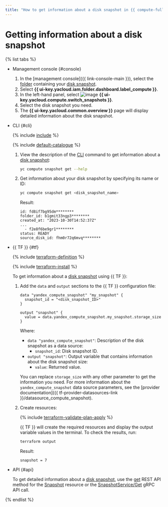 ```yaml
---
title: "How to get information about a disk snapshot in {{ compute-full-name }}"
---
```


# Getting information about a disk snapshot

{% list tabs %}

- Management console {#console}

   1. In the [management console]({{ link-console-main }}), select the [folder](../../../resource-manager/concepts/resources-hierarchy.md#folder) containing your [disk snapshot](../../concepts/snapshot.md).
   1. Select **{{ ui-key.yacloud.iam.folder.dashboard.label_compute }}**.
   1. In the left-hand panel, select ![image](../../../_assets/console-icons/picture.svg) **{{ ui-key.yacloud.compute.switch_snapshots }}**.
   1. Select the disk snapshot you need.
   1. The **{{ ui-key.yacloud.common.overview }}** page will display detailed information about the disk snapshot.

- CLI {#cli}

   {% include [include](../../../_includes/cli-install.md) %}

   {% include [default-catalogue](../../../_includes/default-catalogue.md) %}

   1. View the description of the [CLI](../../../cli/) command to get information about a [disk snapshot](../../concepts/snapshot.md):

      ```bash
      yc compute snapshot get --help
      ```

   1. Get information about your disk snapshot by specifying its name or ID:

      ```bash
      yc compute snapshot get <disk_snapshot_name>
      ```

      Result:

      ```text
      id: fd8if7bg95dm********
      folder_id: b1gmit33ngp3********
      created_at: "2023-10-30T14:52:37Z"
      ...
        - f2e8f6be9gr1********
      status: READY
      source_disk_id: fhm0r72q6mvq********
      ```

- {{ TF }} {#tf}

   {% include [terraform-definition](../../../_tutorials/_tutorials_includes/terraform-definition.md) %}

   {% include [terraform-install](../../../_includes/terraform-install.md) %}

   To get information about a [disk snapshot](../../concepts/snapshot.md) using {{ TF }}:
   1. Add the `data` and `output` sections to the {{ TF }} configuration file:

      ```hcl
      data "yandex_compute_snapshot" "my_snapshot" {
        snapshot_id = "<disk_snapshot_ID>"
      }

      output "snapshot" {
        value = data.yandex_compute_snapshot.my_snapshot.storage_size
      }
      ```

      Where:
      * `data "yandex_compute_snapshot"`: Description of the disk snapshot as a data source:
         * `snapshot_id`: Disk snapshot ID.
      * `output "snapshot"`: Output variable that contains information about the disk snapshot size:
         * `value`: Returned value.

      You can replace `storage_size` with any other parameter to get the information you need. For more information about the `yandex_compute_snapshot` data source parameters, see the [provider documentation]({{ tf-provider-datasources-link }}/datasource_compute_snapshot).
   1. Create resources:

      {% include [terraform-validate-plan-apply](../../../_tutorials/_tutorials_includes/terraform-validate-plan-apply.md) %}

      {{ TF }} will create the required resources and display the output variable values in the terminal. To check the results, run:

      ```bash
      terraform output
      ```

      Result:

      ```text
      snapshot = 7
      ```

- API {#api}

   To get detailed information about a [disk snapshot](../../concepts/snapshot.md), use the [get](../../api-ref/Snapshot/get.md) REST API method for the [Snapshot](../../api-ref/Snapshot/index.md) resource or the [SnapshotService/Get](../../api-ref/grpc/snapshot_service.md#Get) gRPC API call.

{% endlist %}